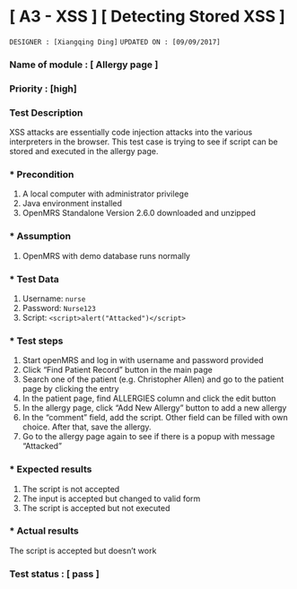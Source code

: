# [ A3 - XSS ] [ Detecting Stored XSS ]
`DESIGNER : [Xiangqing Ding]`
`UPDATED ON : [09/09/2017]`

### Name of module : [ Allergy page ]

### Priority : [high]

### Test Description


XSS attacks are essentially code injection attacks into the various interpreters in the browser. This test case is trying to see if script can be stored and executed in the allergy page.

### * Precondition
1. A local computer with administrator privilege
2. Java environment installed
3. OpenMRS Standalone Version 2.6.0 downloaded and unzipped

### * Assumption
1. OpenMRS with demo database runs normally

### * Test Data
1. Username: `nurse`
2. Password: `Nurse123`
3. Script: `<script>alert("Attacked")</script>`

### * Test steps
1. Start openMRS and log in with username and password provided
2. Click “Find Patient Record” button in the main page
3. Search one of the patient (e.g. Christopher Allen) and go to the patient page by clicking the entry
4. In the patient page, find ALLERGIES column and click the edit button
5. In the allergy page, click “Add New Allergy” button to add a new allergy
6. In the “comment” field, add the script. Other field can be filled with own choice. After that, save the allergy.
7. Go to the allergy page again to see if there is a popup with message “Attacked”

### * Expected results
1. The script is not accepted
2. The input is accepted but changed to valid form
3. The script is accepted but not executed

### * Actual results
The script is accepted but doesn’t work

### Test status : [ pass ]